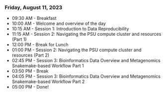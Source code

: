 
### Friday, August 11, 2023

- 09:30 AM - Breakfast
- 10:00 AM - Welcome and overview of the day
- 10:15 AM - Session 1: Introduction to Data Reproducibility
- 11:15 AM - Session 2: Navigating the PSU compute cluster and resources (Part 1)
- 12:00 PM - Break for Lunch
- 01:00 PM - Session 2: Navigating the PSU compute cluster and resources (Part 2)
- 02:45 PM - Session 3: Bioinformatics Data Overview and Metagenomics Snakemake-based Workflow Part 1
- 03:50 PM - Break
- 04:05 PM - Session 3: Bioinformatics Data Overview and Metagenomics Snakemake-based Workflow Part 2
- 05:00 PM - Done!
